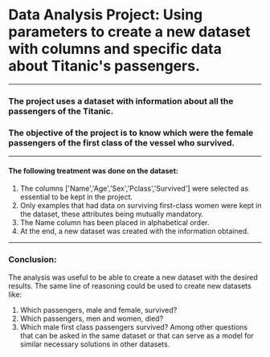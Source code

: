 # Data Analysis Project: Using parameters to create a new dataset with columns and specific data about Titanic's passengers.
---
### The project uses a dataset with information about all the passengers of the Titanic.
### The objective of the project is to know which were the female passengers of the first class of the vessel who survived.
---
#### The following treatment was done on the dataset:
1. The columns ['Name','Age','Sex','Pclass','Survived'] were selected as essential to be kept in the project.
2. Only examples that had data on surviving first-class women were kept in the dataset, these attributes being mutually mandatory.
3. The Name column has been placed in alphabetical order.
4. At the end, a new dataset was created with the information obtained.
---
### **Conclusion:**
The analysis was useful to be able to create a new dataset with the desired results. The same line of reasoning could be used to create new datasets like:
1. Which passengers, male and female, survived?
2. Which passengers, men and women, died?
3. Which male first class passengers survived?
Among other questions that can be asked in the same dataset or that can serve as a model for similar necessary solutions in other datasets.